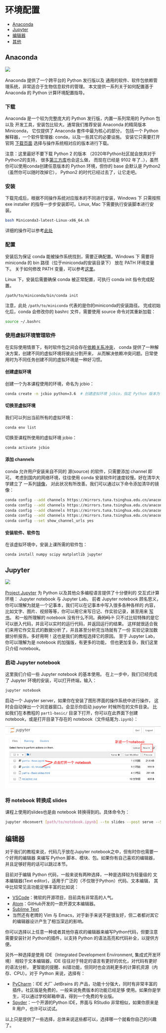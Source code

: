 # 环境配置

+ [Anaconda](#Anaconda)
+ [Jupyter](#Jupyter)
+ [编辑器](#编辑器)
+ [其他](#其他)

## Anaconda

![](https://www.anaconda.com/wp-content/uploads/2018/06/cropped-Anaconda_horizontal_RGB-1-600x102.png)

Anaconda 提供了一个跨平台的 Python 发行版以及
通用的软件、软件包依赖管理系统，非常适合于生物信息软件的管理。
本文提供一系列关于如何配置基于 Anaconda 的 Python 计算环境配置指导。

### 下载

Anaconda 是一个较为完整庞大的 Python 发行版，内置一系列常用的 Python 包以及
开发工具，安装包比较大。通常我们推荐安装 Anaconda 的精简版本 Miniconda，
它仅提供了 Anaconda 套件中最为核心的部分，
包括一个 Python 解释器，一个软件管理器: conda，以及一些其它的必要设施。
安装它只需要打开官网
[下载页面](https://docs.conda.io/en/latest/miniconda.html)
选择与操作系统相对应的版本进行下载。

注意：这里最好不要下载 Python 2 的版本
（2020年Python社区就会放弃对于Python2的支持，
很多[第三方库](https://python3statement.org/)也会这么做，
而现在已经是 9102 年了..），虽然你可以使用conda创建任意版本的
Python 环境，但你的 base 会默认是 Python2（虽然你可以随时改掉它），
Python2 的时代已经过去了，让它走吧。

### 安装

下载完成后，根据不同操作系统对应版本的不同进行安装，Windows 下
只需按照 exe installer 的指导一步步安装即可。Linux, Mac
下需要执行安装脚本进行安装。

``` bash
bash Miniconda3-latest-Linux-x86_64.sh
```

详细的操作可以参考[此处](https://conda.io/projects/conda/en/latest/user-guide/install/index.html)

### 配置

安装后为保证 conda 能被操作系统找到，需要正确配置。Windows 下
需要将 miniconda 的 bin 路径（位于miniconda的安装目录下）
放在 PATH 环境变量下。
关于如何修改 PATH 变量，可以参考[这里](https://www.architectryan.com/2018/03/17/add-to-the-path-on-windows-10/)。

Linux 下，安装后需要确保 conda 被正常配置，可执行 conda init 指令完成配置。

``` bash
/path/to/miniconda/bin/conda init
```

注意，此处 `/path/to/miniconda` 代表的是你的miniconda的安装路径。
完成初始化后，conda 会修改你的 bashrc 文件，需要使用 source 命令对其重新加载：

``` bash
source ~/.bashrc
```

### 使用虚拟环境管理软件

在实际使用情景下，有时软件包之间会存在[依赖关系冲突](https://en.wikipedia.org/wiki/Dependency_hell)，
conda 提供了一种解决方案，创建不同的虚拟环境将彼此分割开来，
从而解决依赖冲突问题。日常使用时为不同任务创建不同的虚拟环境是一种好习惯。

#### 创建虚拟环境

创建一个为本课程使用的环境，命名为 jcbio：

``` bash
conda create -n jcbio python=3.6  # 创建虚拟环境 jcbio，指定 Python 版本为 3.6
```

#### 切换至虚拟环境

我们可以列出当前所有的虚拟环境：

``` bash
conda env list
```

切换至课程所使用的虚拟环境 jcbio：

``` bash
conda activate jcbio
```

#### 添加 channels

conda 允许用户安装来自不同的 源(source) 的软件，只需要添加 channel 即可。
考虑到国内的网络环境，往往使用 conda 安装软件时速度较慢。好在清华大学建立了
一系列[镜像](https://mirrors.tuna.tsinghua.edu.cn/help/anaconda/)，
对此状况有所改善。我们可以通过以下命令添加清华的镜像：

```bash
conda config --add channels https://mirrors.tuna.tsinghua.edu.cn/anaconda/pkgs/free/
conda config --add channels https://mirrors.tuna.tsinghua.edu.cn/anaconda/pkgs/main/
conda config --add channels https://mirrors.tuna.tsinghua.edu.cn/anaconda/cloud/conda-forge/
conda config --add channels https://mirrors.tuna.tsinghua.edu.cn/anaconda/cloud/bioconda/
conda config --set show_channel_urls yes

```

#### 安装软件、软件包

在该虚拟环境中，安装上课所需的软件包：

``` bash
conda install numpy scipy matplotlib jupyter
```

## Jupyter

![](https://jupyter.org/assets/jupyterpreview.png)

[Project Jupyter](https://jupyter.org/) 
为 Python 以及其他众多编程语言提供了十分便利的
交互式计算环境： Jupyter notebook 与 Jupyter Lab。
前者 Jupyter notebook 顾名思义，你可以理解为就是一个记事本，我们可以在记事本中写入很多各种各样的 内容，比如文字、图片、视频等等，你可以用它来写日记、作实验记录，甚至用来
[写书](https://jupyter.org/jupyter-book/intro.html)。
和一般所理解的 notebook 没有什么不同。<del>真的吗？</del>
只不过比较特殊的是它可以嵌入代码，并且可以实时的运行代码，并返回运行的结果。
这样就很适合我们来用它作交互式的数据分析了，并且甚至分析完当场就有了一份
实验记录加数据分析报告。多好用啊！这也是我们的教程选择它的原因。
至于 Jupyter Lab，你可以理解为是 notebook 的加强版，有更多的功能，
但也更加复杂，我们这里只介绍 notebook。

### 启动 Jupyter notebook

这里我们介绍一些 Jupyter notebook 的基本使用。
在上一步中，我们已经完成了 Jupyter 环境的安装，可以打开终端，输入：

``` bash
jupyter notebook
```

启动一个 Jupyter server，如果你在安装了图形界面的操作系统中进行操作，
这时会自动弹出一个浏览器窗口。会显示你启动 jupyter 时候所在的文件目录。
比如我们在本教程的 `part1-basic/` 目录下打开，你可以在此界面下创建
notebook，或是打开目录下存在的 notebook（文件结尾为`.ipynb`）：

![](./img/jupyter_usage_0.png)

### 将 notebook 转换成 slides

课程上使用的slides也是由 notebook 转换得到的。具体命令为：

``` bash
jupyter nbconvert [path/to/notebook.ipynb] --to slides --post serve --SlidesExporter.reveal_scroll=True --SlidesExporter.reveal_transition=none
```

## 编辑器

对于我们的教程来说，代码几乎放在Jupyter notebook之中，但有时你也需要一个好用的编辑器
来编写 Python 脚本、模块、包。如果你有自己喜欢的编辑器，并且足够好用的话可以跳过本节。

目前对于编辑 Python 代码，一般来说有两种选择，一种是选择较为轻量级的
文本编辑器(Text editor)，适用于广泛的（不仅限于Python）代码、文本编辑，
其中比较常见且功能足够丰富的比如说：

+ [VSCode](https://code.visualstudio.com/)：微软的开源项目，目前具有非常高的人气。
+ [Atom](https://atom.io/)：GitHub开发的一款开源文本编辑器。
+ [Sublime Text](https://www.sublimetext.com/)
+ 当然还有老牌的 Vim 与 Emacs，对于新手来说不是很友好，但二者都对其它的编辑器设计产生了相当深远的影响。

你可以选择以上任意一种或者其他你喜欢的编辑器来编写Python代码，但要注意需要安装针对
Python的插件，以支持 Python 的语法高亮和代码补全，以提供方便。

另外一种选择是使用 IDE（Integrated Development Environment, 集成式开发环境）
相较于文本编辑器，IDE 往往对于特定的语言有更好的优化，对代码有更好的语法分析，
更智能的提醒、纠错功能，但同时也会消耗更多的计算机资源（内存、CPU）。对于 Python
来说，选择有：

+ [PyCharm](https://www.jetbrains.com/pycharm/)：IDE 大厂 JetBrains 的
产品，功能十分强大，同时有非常丰富的插件。社区版是免费的，一般来说免费版本的功能已经足够
使用。如果你是学生，可以通过学校邮箱申请，得到一个免费的专业版。
+ [Spyder](https://www.spyder-ide.org/)：一个开源的Python IDE，界面与
RStudio 非常相似，如果你原来是 R 用户，也许可以试试。

以上只是提供了一些选择，总体来说这些都可以，选择哪一个就看你自己的兴趣了。
